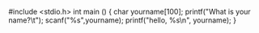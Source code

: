 #include <stdio.h>
int main ()
{
        char yourname[100];
        printf("What is your name?\t");
        scanf("%s",yourname);
        printf("hello, %s\n", yourname);
}
